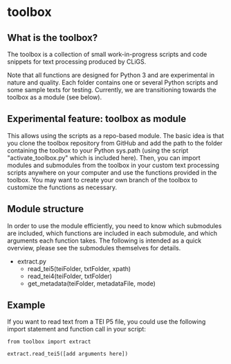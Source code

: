 toolbox
=======

## What is the toolbox?

The toolbox is a collection of small work-in-progress scripts and code snippets for text processing produced by CLiGS.

Note that all functions are designed for Python 3 and are experimental in nature and quality. Each folder contains one or several Python scripts and some sample texts for testing. Currently, we are transitioning towards the toolbox as a module (see below). 

## Experimental feature: toolbox as module

This allows using the scripts as a repo-based module. The basic idea is that you clone the toolbox repository from GitHub and add the path to the folder containing the toolbox to your Python sys.path (using the script "activate_toolbox.py" which is included here). Then, you can import modules and submodules from the toolbox in your custom text processing scripts anywhere on your computer and use the functions provided in the toolbox. You may want to create your own branch of the toolbox to customize the functions as necessary. 

## Module structure

In order to use the module efficiently, you need to know which submodules are included, which functions are included in each submodule, and which arguments each function takes. The following is intended as a quick overview, please see the submodules themselves for details. 

* extract.py
    * read_tei5(teiFolder, txtFolder, xpath)
    * read_tei4(teiFolder, txtFolder)
    * get_metadata(teiFolder, metadataFile, mode)


## Example

If you want to read text from a TEI P5 file, you could use the following import statement and function call in your script: 

```
from toolbox import extract

extract.read_tei5([add arguments here])            
```
